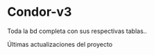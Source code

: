 Condor-v3
=========
Toda la bd completa con sus respectivas tablas.. 


Últimas actualizaciones del proyecto

